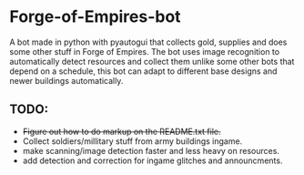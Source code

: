 # Forge-of-Empires-bot
A bot made in python with pyautogui that collects gold, supplies and does some other stuff in Forge of Empires. The bot uses image recognition to automatically detect resources and collect them unlike some other bots that depend on a schedule, this bot can adapt to different base designs and newer buildings automatically.

## TODO:

* ~~Figure out how to do markup on the README.txt file.~~
* Collect soldiers/millitary stuff from army buildings ingame.
* make scanning/image detection faster and less heavy on resources.
* add detection and correction for ingame glitches and announcments.



